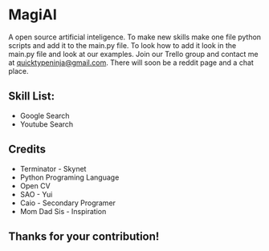 # MagiAI
A open source artificial inteligence. To make new skills make one file python scripts and add it to the main.py file. To look how to add it look in the main.py file and look at our examples. Join our Trello group and contact me at quicktypeninja@gmail.com. There will soon be a reddit page and a chat place.
## Skill List:
  - Google Search
  - Youtube Search
## Credits
  - Terminator - Skynet
  - Python Programing Language
  - Open CV
  - SAO - Yui
  - Caio - Secondary Programer
  - Mom Dad Sis - Inspiration
## Thanks for your contribution!
